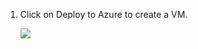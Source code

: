 1. Click on Deploy to Azure to create a VM.

    <a href="https://portal.azure.com/#create/Microsoft.Template/uri/https%3A%2F%2Fraw.githubusercontent.com%2FSrivatsaMarichi%2Fvscode%2Fmaster%2Ftemplate.json" target="_blank">
    <img src="http://azuredeploy.net/deploybutton.png"/>
    </a>

    

